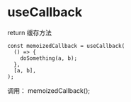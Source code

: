 # useCallback

return 缓存方法

```
const memoizedCallback = useCallback(
  () => {
    doSomething(a, b);
  },
  [a, b],
);

```
调用：
memoizedCallback();



